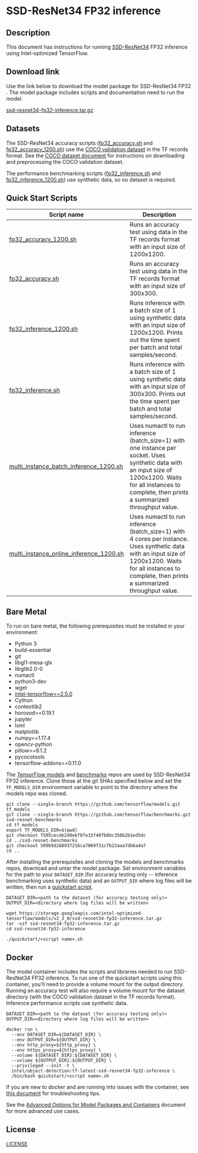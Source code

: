 <!--- 0. Title -->
# SSD-ResNet34 FP32 inference

<!-- 10. Description -->
## Description

This document has instructions for running [SSD-ResNet34](https://arxiv.org/pdf/1512.02325.pdf)
FP32 inference using Intel-optimized TensorFlow.

<!--- 20. Download link -->
## Download link

Use the link below to download the model package for SSD-ResNet34
FP32 <inference>. The model package includes scripts and
documentation need to run the model.

[ssd-resnet34-fp32-inference.tar.gz](https://storage.googleapis.com/intel-optimized-tensorflow/models/v2_3_0/ssd-resnet34-fp32-inference.tar.gz)

<!--- 30. Datasets -->
## Datasets

The SSD-ResNet34 accuracy scripts ([fp32_accuracy.sh](fp32_accuracy.sh)
and [fp32_accuracy_1200.sh](fp32_accuracy_1200.sh)) use the
[COCO validation dataset](http://cocodataset.org) in the TF records
format. See the [COCO dataset document](/datasets/coco/README.md) for
instructions on downloading and preprocessing the COCO validation dataset.

The performance benchmarking scripts ([fp32_inference.sh](fp32_inference.sh)
and [fp32_inference_1200.sh](fp32_inference_1200.sh)) use synthetic data,
so no dataset is required.



<!--- 40. Quick Start Scripts -->
## Quick Start Scripts

| Script name | Description |
|-------------|-------------|
| [fp32_accuracy_1200.sh](/quickstart/object_detection/tensorflow/ssd-resnet34/inference/cpu/fp32/fp32_accuracy_1200.sh) | Runs an accuracy test using data in the TF records format with an input size of 1200x1200. |
| [fp32_accuracy.sh](/quickstart/object_detection/tensorflow/ssd-resnet34/inference/cpu/fp32/fp32_accuracy.sh) | Runs an accuracy test using data in the TF records format with an input size of 300x300. |
| [fp32_inference_1200.sh](/quickstart/object_detection/tensorflow/ssd-resnet34/inference/cpu/fp32/fp32_inference_1200.sh) | Runs inference with a batch size of 1 using synthetic data with an input size of 1200x1200. Prints out the time spent per batch and total samples/second. |
| [fp32_inference.sh](/quickstart/object_detection/tensorflow/ssd-resnet34/inference/cpu/fp32/fp32_inference.sh) | Runs inference with a batch size of 1 using synthetic data with an input size of 300x300. Prints out the time spent per batch and total samples/second. |
| [multi_instance_batch_inference_1200.sh](/quickstart/object_detection/tensorflow/ssd-resnet34/inference/cpu/fp32/multi_instance_batch_inference_1200.sh) | Uses numactl to run inference (batch_size=1) with one instance per socket. Uses synthetic data with an input size of 1200x1200. Waits for all instances to complete, then prints a summarized throughput value. |
| [multi_instance_online_inference_1200.sh](/quickstart/object_detection/tensorflow/ssd-resnet34/inference/cpu/fp32/multi_instance_online_inference_1200.sh) | Uses numactl to run inference (batch_size=1) with 4 cores per instance. Uses synthetic data with an input size of 1200x1200. Waits for all instances to complete, then prints a summarized throughput value. |

<!--- 50. Bare Metal -->
## Bare Metal

To run on bare metal, the following prerequisites must be installed in your environment:
* Python 3
* build-essential
* git
* libgl1-mesa-glx
* libglib2.0-0
* numactl
* python3-dev
* wget
* [intel-tensorflow==2.5.0](https://pypi.org/project/intel-tensorflow/)
* Cython
* contextlib2
* horovod==0.19.1
* jupyter
* lxml
* matplotlib
* numpy==1.17.4
* opencv-python
* pillow>=8.1.2
* pycocotools
* tensorflow-addons==0.11.0

The [TensorFlow models](https://github.com/tensorflow/models) and
[benchmarks](https://github.com/tensorflow/benchmarks) repos are used by
SSD-ResNet34 FP32 inference. Clone those at the git SHAs specified
below and set the `TF_MODELS_DIR` environment variable to point to the
directory where the models repo was cloned.

```
git clone --single-branch https://github.com/tensorflow/models.git tf_models
git clone --single-branch https://github.com/tensorflow/benchmarks.git ssd-resnet-benchmarks
cd tf_models
export TF_MODELS_DIR=$(pwd)
git checkout f505cecde2d8ebf6fe15f40fb8bc350b2b1ed5dc
cd ../ssd-resnet-benchmarks
git checkout 509b9d288937216ca7069f31cfb22aaa7db6a4a7
cd ..
```

After installing the prerequisites and cloning the models and benchmarks
repos, download and untar the model package.
Set environment variables for the path to your `DATASET_DIR` (for accuracy
testing only -- inference benchmarking uses synthetic data) and an
`OUTPUT_DIR` where log files will be written, then run a
[quickstart script](#quick-start-scripts).

```
DATASET_DIR=<path to the dataset (for accuracy testing only)>
OUTPUT_DIR=<directory where log files will be written>

wget https://storage.googleapis.com/intel-optimized-tensorflow/models/v2_3_0/ssd-resnet34-fp32-inference.tar.gz
tar -xzf ssd-resnet34-fp32-inference.tar.gz
cd ssd-resnet34-fp32-inference

./quickstart/<script name>.sh
```

<!--- 60. Docker -->
## Docker

The model container includes the scripts and libraries needed to run 
SSD-ResNet34 FP32 inference. To run one of the quickstart scripts 
using this container, you'll need to provide a volume mount for the
output directory. Running an accuracy test will also require a volume
mount for the dataset directory (with the COCO validation dataset in
the TF records format). Inference performance scripts use synthetic
data.

```
DATASET_DIR=<path to the dataset (for accuracy testing only)>
OUTPUT_DIR=<directory where log files will be written>

docker run \
  --env DATASET_DIR=${DATASET_DIR} \
  --env OUTPUT_DIR=${OUTPUT_DIR} \
  --env http_proxy=${http_proxy} \
  --env https_proxy=${https_proxy} \
  --volume ${DATASET_DIR}:${DATASET_DIR} \
  --volume ${OUTPUT_DIR}:${OUTPUT_DIR} \
  --privileged --init -t \
  intel/object-detection:tf-latest-ssd-resnet34-fp32-inference \
  /bin/bash quickstart/<script name>.sh
```

If you are new to docker and are running into issues with the container,
see [this document](https://github.com/IntelAI/models/tree/master/docs/general/docker.md)
for troubleshooting tips.

<!--- 61. Advanced Options -->

See the [Advanced Options for Model Packages and Containers](quickstart/common/tensorflow/ModelPackagesAdvancedOptions.md)
document for more advanced use cases.

<!--- 80. License -->
## License

[LICENSE](/LICENSE)


